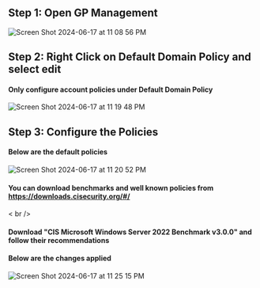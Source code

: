 ## Step 1: Open GP Management
![Screen Shot 2024-06-17 at 11 08 56 PM](https://github.com/jasmilan0/projects/assets/58121854/12cb7934-0463-46cf-8ee2-f1a251e7dea1)

## Step 2: Right Click on Default Domain Policy and select edit
#### Only configure account policies under Default Domain Policy
![Screen Shot 2024-06-17 at 11 19 48 PM](https://github.com/jasmilan0/projects/assets/58121854/75d81b36-9c01-4e35-824b-f35fc6387add)

## Step 3: Configure the Policies
#### Below are the default policies
![Screen Shot 2024-06-17 at 11 20 52 PM](https://github.com/jasmilan0/projects/assets/58121854/8bb3a597-3964-4bbb-bd56-c0a131bda704)

#### You can download benchmarks and well known policies from https://downloads.cisecurity.org/#/
< br />
#### Download "CIS Microsoft Windows Server 2022 Benchmark v3.0.0" and follow their recommendations

#### Below are the changes applied
![Screen Shot 2024-06-17 at 11 25 15 PM](https://github.com/jasmilan0/projects/assets/58121854/f8bcd714-b4c8-4747-9131-24d6c7883929)







